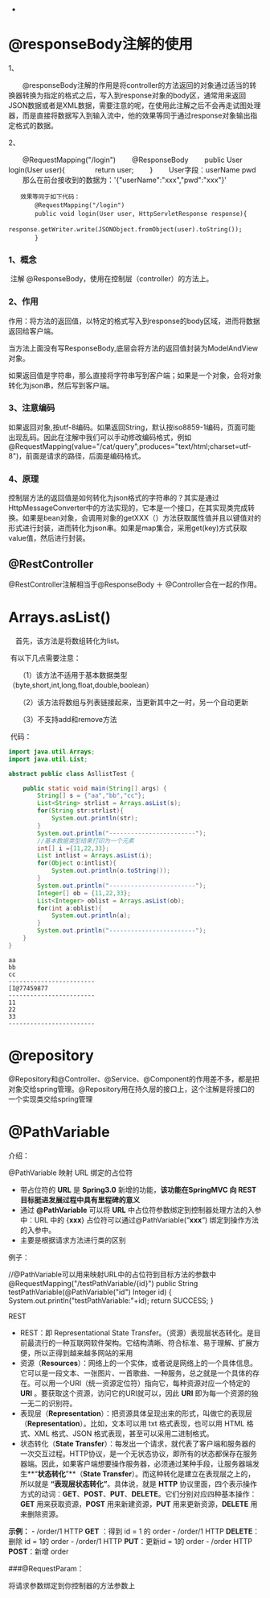 - 

  



# @responseBody注解的使用

1、

　　@responseBody注解的作用是将controller的方法返回的对象通过适当的转换器转换为指定的格式之后，写入到response对象的body区，通常用来返回JSON数据或者是XML数据，需要注意的呢，在使用此注解之后不会再走试图处理器，而是直接将数据写入到输入流中，他的效果等同于通过response对象输出指定格式的数据。

2、　　

　　@RequestMapping("/login")
	　　@ResponseBody
	　　public User login(User user){
		　　　　return user;
	　　}
	　　User字段：userName pwd
	　　那么在前台接收到的数据为：'{"userName":"xxx","pwd":"xxx"}'
	

	　　效果等同于如下代码：
		　　@RequestMapping("/login")
		　　public void login(User user, HttpServletResponse response){
			　　　　response.getWriter.write(JSONObject.fromObject(user).toString());
		　　}

### 1、概念

​    注解 @ResponseBody，使用在控制层（controller）的方法上。

### 2、作用

​    作用：将方法的返回值，以特定的格式写入到response的body区域，进而将数据返回给客户端。

​    当方法上面没有写ResponseBody,底层会将方法的返回值封装为ModelAndView对象。

​    如果返回值是字符串，那么直接将字符串写到客户端；如果是一个对象，会将对象转化为json串，然后写到客户端。

### 3、注意编码

​     如果返回对象,按utf-8编码。如果返回String，默认按iso8859-1编码，页面可能出现乱码。因此在注解中我们可以手动修改编码格式，例如@RequestMapping(value="/cat/query",produces="text/html;charset=utf-8")，前面是请求的路径，后面是编码格式。

### 4、原理

​     控制层方法的返回值是如何转化为json格式的字符串的？其实是通过HttpMessageConverter中的方法实现的，它本是一个接口，在其实现类完成转换。如果是bean对象，会调用对象的getXXX（）方法获取属性值并且以键值对的形式进行封装，进而转化为json串。如果是map集合，采用get(key)方式获取value值，然后进行封装。



## @RestController

@RestController注解相当于@ResponseBody ＋ @Controller合在一起的作用。





# Arrays.asList()

　首先，该方法是将数组转化为list。

​	有以下几点需要注意：

　　（1）该方法不适用于基本数据类型（byte,short,int,long,float,double,boolean）

　　（2）该方法将数组与列表链接起来，当更新其中之一时，另一个自动更新

　　（3）不支持add和remove方法

​	代码：

```java
import java.util.Arrays;
import java.util.List;

abstract public class AsllistTest {

    public static void main(String[] args) {
        String[] s = {"aa","bb","cc"};
        List<String> strlist = Arrays.asList(s);
        for(String str:strlist){
            System.out.println(str);
        }
        System.out.println("------------------------");
        //基本数据类型结果打印为一个元素
        int[] i ={11,22,33}; 
        List intlist = Arrays.asList(i);
        for(Object o:intlist){
            System.out.println(o.toString());
        }
        System.out.println("------------------------");
        Integer[] ob = {11,22,33};
        List<Integer> oblist = Arrays.asList(ob);
        for(int a:oblist){
            System.out.println(a);
        }
        System.out.println("------------------------");
    }
}
```

```jieguo
aa
bb
cc
------------------------
[I@77459877
------------------------
11
22
33
------------------------
```



# @repository

@Repository和@Controller、@Service、@Component的作用差不多，都是把对象交给spring管理。@Repository用在持久层的接口上，这个注解是将接口的一个实现类交给spring管理



# @PathVariable 

介绍：

@PathVariable 映射 URL 绑定的占位符

- 带占位符的 **URL** 是 **Spring3.0** 新增的功能，**该功能在SpringMVC 向 REST 目标挺进发展过程中具有里程碑的意义**
- 通过 **@PathVariable** 可以将 **URL** 中占位符参数绑定到控制器处理方法的入参中：URL 中的 {**xxx**} 占位符可以通过@PathVariable(“**xxx**“)  绑定到操作方法的入参中。
- 主要是根据请求方法进行类的区别



例子：

//@PathVariable可以用来映射URL中的占位符到目标方法的参数中
@RequestMapping("/testPathVariable/{id}")
  public String testPathVariable(@PathVariable("id") Integer id)
  {
    System.out.println("testPathVariable:"+id);
    return SUCCESS;
  }





REST

- REST：即 Representational State Transfer。（资源）表现层状态转化。是目前最流行的一种互联网软件架构。它结构清晰、符合标准、易于理解、扩展方便，所以正得到越来越多网站的采用
- 资源（**Resources**）：网络上的一个实体，或者说是网络上的一个具体信息。它可以是一段文本、一张图片、一首歌曲、一种服务，总之就是一个具体的存在。可以用一个URI（统一资源定位符）指向它，每种资源对应一个特定的 **URI** 。要获取这个资源，访问它的URI就可以，因此 **URI** 即为每一个资源的独一无二的识别符。
- 表现层（**Representation**）：把资源具体呈现出来的形式，叫做它的表现层（**Representation**）。比如，文本可以用 txt 格式表现，也可以用 HTML 格式、XML 格式、JSON 格式表现，甚至可以采用二进制格式。
- 状态转化（**State Transfer**）：每发出一个请求，就代表了客户端和服务器的一次交互过程。HTTP协议，是一个无状态协议，即所有的状态都保存在服务器端。因此，如果客户端想要操作服务器，必须通过某种手段，让服务器端发生**“**状态转化**”**（**State Transfer**）。而这种转化是建立在表现层之上的，所以就是 **“**表现层状态转化**”**。具体说，就是 **HTTP** 协议里面，四个表示操作方式的动词：**GET**、**POST**、**PUT**、**DELETE**。它们分别对应四种基本操作：**GET** 用来获取资源，**POST** 用来新建资源，**PUT** 用来更新资源，**DELETE** 用来删除资源。

**示例：** 
\- /order/1 HTTP **GET** ：得到 id = 1 的 order 
\- /order/1 HTTP **DELETE**：删除 id = 1的 order 
\- /order/1 HTTP **PUT**：更新id = 1的 order 
\- /order HTTP **POST**：新增 order

###@RequestParam：

将请求参数绑定到你控制器的方法参数上

